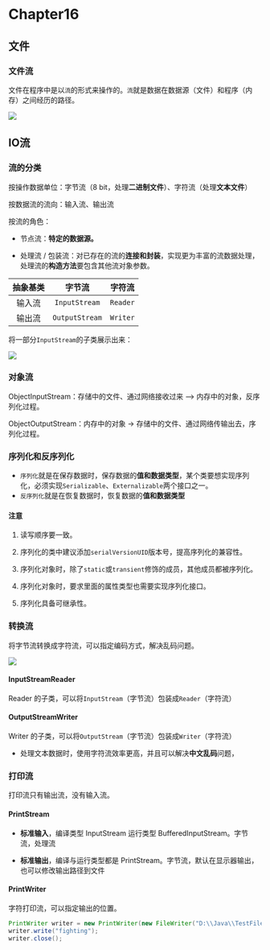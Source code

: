 ​	
# Chapter16

## 文件

### 文件流

文件在程序中是以`流`的形式来操作的。`流`就是数据在数据源（文件）和程序（内存）之间经历的路径。

![](https://xingqiu-tuchuang-1256524210.cos.ap-shanghai.myqcloud.com/1204/io.png)

##  IO流

### 流的分类

按操作数据单位：字节流（8 bit，处理**二进制文件**）、字符流（处理**文本文件**）

按数据流的流向：输入流、输出流

按流的角色：

- 节点流：**特定的数据源。**

- 处理流 / 包装流：对已存在的流的**连接和封装**，实现更为丰富的流数据处理，处理流的**构造方法**要包含其他流对象参数。

| 抽象基类 |     字节流     |  字符流  |
| :------: | :------------: | :------: |
|  输入流  | `InputStream`  | `Reader` |
|  输出流  | `OutputStream` | `Writer` |

将一部分`InputStream`的子类展示出来：

![](https://xingqiu-tuchuang-1256524210.cos.ap-shanghai.myqcloud.com/1204/Stream.png)

### 对象流

ObjectInputStream：存储中的文件、通过网络接收过来 --> 内存中的对象，反序列化过程。

ObjectOutputStream：内存中的对象 -> 存储中的文件、通过网络传输出去，序列化过程。

### 序列化和反序列化

 - `序列化`就是在保存数据时，保存数据的**值和数据类型**，某个类要想实现序列化，必须实现`Serializable`、`Externalizable`两个接口之一。
 - `反序列化`就是在恢复数据时，恢复数据的**值和数据类型**

#### 注意

1. 读写顺序要一致。

2. 序列化的类中建议添加`serialVersionUID`版本号，提高序列化的兼容性。

3. 序列化对象时，除了`static`或`transient`修饰的成员，其他成员都被序列化。

4. 序列化对象时，要求里面的属性类型也需要实现序列化接口。

5. 序列化具备可继承性。

### 转换流

将字节流转换成字符流，可以指定编码方式，解决乱码问题。

![](https://xingqiu-tuchuang-1256524210.cos.ap-shanghai.myqcloud.com/1204/InputStreamReader.png)

#### InputStreamReader

Reader 的子类，可以将`InputStream`（字节流）包装成`Reader`（字符流）

#### OutputStreamWriter

Writer 的子类，可以将`OutputStream`（字节流）包装成`Writer`（字符流）

- 处理文本数据时，使用字符流效率更高，并且可以解决**中文乱码**问题，  

### 打印流

打印流只有输出流，没有输入流。

#### PrintStream 

 - **标准输入**，编译类型 InputStream 运行类型 BufferedInputStream。字节流，处理流

 - **标准输出**，编译与运行类型都是 PrintStream。字节流，默认在显示器输出，也可以修改输出路径到文件

#### PrintWriter

字符打印流，可以指定输出的位置。

```java
PrintWriter writer = new PrintWriter(new FileWriter("D:\\Java\\TestFile\\test.txt"));
writer.write("fighting");
writer.close();
```

